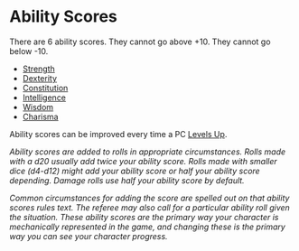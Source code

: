 # Ability Scores

There are 6 ability scores. They cannot go above +10. They cannot go below -10.

- [Strength](Strength.md)
- [Dexterity](Dexterity.md)
- [Constitution](Constitution.md)
- [Intelligence](Intelligence.md)
- [Wisdom](Wisdom.md)
- [Charisma](Charisma.md)

Ability scores can be improved every time a PC [Levels Up](../Derived%20Statistics/Level.md#Level%20Up).

*Ability scores are added to rolls in appropriate circumstances. Rolls made with a d20 usually add twice your ability score. Rolls made with smaller dice (d4-d12) might add your ability score or half your ability score depending. Damage rolls use half your ability score by default.*

*Common circumstances for adding the score are spelled out on that ability scores rules text. The referee may also call for a particular ability roll given the situation. These ability scores are the primary way your character is mechanically represented in the game, and changing these is the primary way you can see your character progress.*